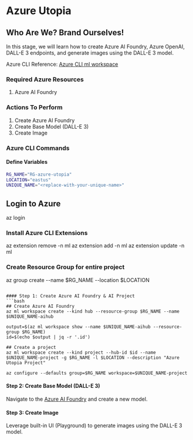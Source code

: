 # Azure Utopia 
## Who Are We? Brand Ourselves!

In this stage, we will learn how to create Azure AI Foundry, Azure OpenAI, DALL-E 3 endpoints, and generate images using the DALL-E 3 model.

Azure CLI Reference: [Azure CLI ml workspace](https://learn.microsoft.com/en-us/azure/machine-learning/how-to-configure-cli?view=azureml-api-2&tabs=public)

### Required Azure Resources
1. Azure AI Foundry

### Actions To Perform
1. Create Azure AI Foundry
2. Create Base Model (DALL-E 3)
3. Create Image

### Azure CLI Commands
#### Define Variables
```bash
RG_NAME="RG-azure-utopia"
LOCATION="eastus"
UNIQUE_NAME="<replace-with-your-unique-name>"
```

## Login to Azure
az login

### Install Azure CLI Extensions
az extension remove -n ml
az extension add -n ml
az extension update -n ml

### Create Resource Group for entire project
az group create --name $RG_NAME --location $LOCATION
```

#### Step 1: Create Azure AI Foundry & AI Project
```bash
## Create Azure AI Foundry
az ml workspace create --kind hub --resource-group $RG_NAME --name $UNIQUE_NAME-aihub

output=$(az ml workspace show --name $UNIQUE_NAME-aihub --resource-group $RG_NAME)
id=$(echo $output | jq -r '.id')

## Create a project
az ml workspace create --kind project --hub-id $id --name $UNIQUE_NAME-project -g $RG_NAME -l $LOCATION --description "Azure Utopia Project"

az configure --defaults group=$RG_NAME workspace=$UNIQUE_NAME-project
```

#### Step 2: Create Base Model (DALL-E 3)
Navigate to the [Azure AI Foundry](https://ai.azure.com) and create a new model.

#### Step 3: Create Image
Leverage built-in UI (Playground) to generate images using the DALL-E 3 model.